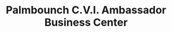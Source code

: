 ---
title: "Palmbounch C.V.I. Ambassador Business Center"
url: /zwedru/palmbounch-c-v-i-ambassador-business-center/
shop: convenience
---
